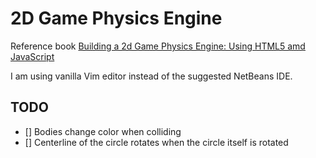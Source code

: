 # 2D Game Physics Engine

Reference book [Building a 2d Game Physics Engine: Using HTML5 amd JavaScript](https://learning.oreilly.com/library/view/building-a-2d/9781484225837/)

I am using vanilla Vim editor instead of the suggested NetBeans IDE.

## TODO
- [] Bodies change color when colliding
- [] Centerline of the circle rotates when the circle itself is rotated
